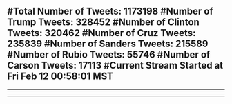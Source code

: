 #Total Number of Tweets: 1173198 
#Number of Trump Tweets: 328452
#Number of Clinton Tweets: 320462
#Number of Cruz Tweets: 235839
#Number of Sanders Tweets: 215589
#Number of Rubio Tweets: 55746
#Number of Carson Tweets: 17113
#Current Stream Started at Fri Feb 12 00:58:01 MST
---
---
---
